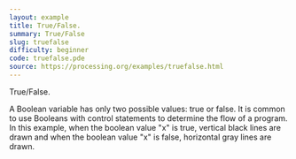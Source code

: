 ```yaml
---
layout: example
title: True/False.
summary: True/False
slug: truefalse
difficulty: beginner
code: truefalse.pde
source: https://processing.org/examples/truefalse.html
---
```


True/False. 

 A Boolean variable has only two possible values: true or false. It is common to use Booleans with control statements to determine the flow of a program. In this example, when the boolean value "x" is true, vertical black lines are drawn and when the boolean value "x" is false, horizontal gray lines are drawn.
